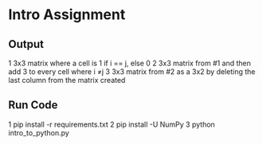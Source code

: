 # Intro Assignment 

## Output

1 3x3 matrix where a cell is 1 if i == j, else 0
2 3x3 matrix from #1 and then add 3 to every cell where i ≠j
3 3x3 matrix from #2 as a 3x2 by deleting the last column from the matrix created

## Run Code 

1 pip install -r requirements.txt
2 pip install -U NumPy
3 python intro_to_python.py



